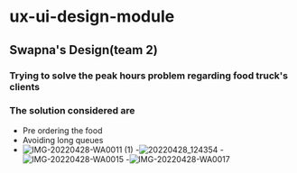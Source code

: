# ux-ui-design-module

## Swapna's Design(team 2)

### Trying to solve the peak hours problem regarding food truck's clients

### The solution considered are

- Pre ordering the food
- Avoiding long queues
- ![IMG-20220428-WA0011 (1)](https://user-images.githubusercontent.com/97672890/166079772-5a30a276-9a19-4017-b6a9-ef62cf6e1311.jpeg)
-![20220428_124354](https://user-images.githubusercontent.com/97672890/166079803-77ebefdc-6aeb-4e54-bf20-5042bbe7859d.jpg)
-![IMG-20220428-WA0015](https://user-images.githubusercontent.com/97672890/166080033-dcd28234-c10c-4616-b3ae-08d088348084.jpeg)
-![IMG-20220428-WA0017](https://user-images.githubusercontent.com/97672890/166080090-b97ccbd6-539a-402d-91b8-837c0e501eda.jpeg)
